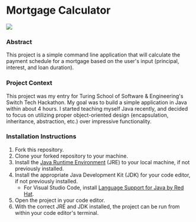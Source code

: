 # Mortgage Calculator

<p align="left">
  <img src="https://img.shields.io/badge/Java-ED8B00?style=for-the-badge&logo=openjdk&logoColor=white" />
</p>

### Abstract

This project is a simple command line application that will calculate the payment schedule for a mortgage based on the user's input (principal, interest, and loan duration).

### Project Context

This project was my entry for Turing School of Software & Engineering's Switch Tech Hackathon. My goal was to build a simple application in Java within about 4 hours. I started teaching myself Java recently, and decided to focus on utilizing proper object-oriented design (encapsulation, inheritance, abstraction, etc.) over impressive functionality.

### Installation Instructions

1. Fork this repository.
2. Clone your forked repository to your machine.
3. Install the [Java Runtime Environment](https://www.java.com/en/download/manual.jsp) (JRE) to your local machine, if not previously installed.
4. Install the appropriate Java Development Kit (JDK) for your code editor, if not previously installed.
    - For Visual Studio Code, install [Language Support for Java by Red Hat](https://marketplace.visualstudio.com/items?itemName=redhat.java).
5. Open the project in your code editor.
6. With the correct JRE and JDK installed, the project can be run from within your code editor's terminal.
